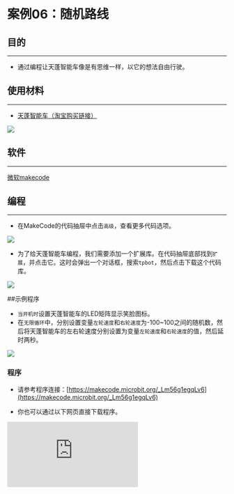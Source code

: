 ﻿---
sidebar_position: 13
sidebar_label: 随机路线
---

# 案例06：随机路线

## 目的
---
- 通过编程让天蓬智能车像是有思维一样，以它的想法自由行驶。

## 使用材料
---

- [天蓬智能车（淘宝购买链接）](https://item.taobao.com/item.htm?ft=t&id=627045784239)



![](https://wiki-media-ef.oss-cn-hongkong.aliyuncs.com//images/TPBot_tianpeng_case_01_01.png)





## 软件
---
[微软makecode](https://makecode.microbit.org/#)


## 编程
---


- 在MakeCode的代码抽屉中点击`高级`，查看更多代码选项。

![](https://wiki-media-ef.oss-cn-hongkong.aliyuncs.com//images/TPBot_tianpeng_case_01_02.png)

- 为了给天蓬智能车编程，我们需要添加一个扩展库。在代码抽屉底部找到`扩展`，并点击它。这时会弹出一个对话框，搜索`tpbot`，然后点击下载这个代码库。

![](https://wiki-media-ef.oss-cn-hongkong.aliyuncs.com//images/TPBot_tianpeng_case_01_03.png)

##示例程序
- `当开机时`设置天蓬智能车的LED矩阵显示笑脸图标。
- 在`无限循环`中，分别设置变量`左轮速度`和`右轮速度`为-100~100之间的随机数，然后将天蓬智能车的左右轮速度分别设置为变量`左轮速度`和`右轮速度`的值，然后延时两秒。

![](https://wiki-media-ef.oss-cn-hongkong.aliyuncs.com//images/TPBot_tianpeng_case_06_04.png)

### 程序
- 请参考程序连接：[https://makecode.microbit.org/_Lm56g1egqLv6](https://makecode.microbit.org/_Lm56g1egqLv6)

- 你也可以通过以下网页直接下载程序。

<div
    style={{
        position: 'relative',
        paddingBottom: '60%',
        overflow: 'hidden',
    }}
>
    <iframe
        src="https://makecode.microbit.org/_Lm56g1egqLv6"
        frameborder="0"
        sandbox="allow-popups allow-forms allow-scripts allow-same-origin"
        style={{
            position: 'absolute',
            width: '100%',
            height: '100%',
        }}
    />
</div>
---

## 结论
---

- 开机时天蓬智能车的LED矩阵显示笑脸图标，然后每隔两秒自动切换左右轮速度行驶。


## 思考
---


## 常见问题
---


## 相关阅读
---
